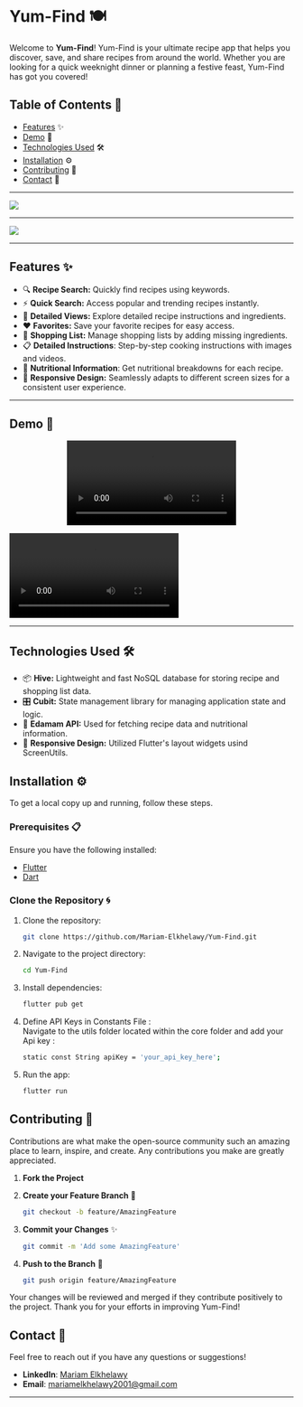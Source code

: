 # Yum-Find 🍽️

Welcome to **Yum-Find**! Yum-Find is your ultimate recipe app that helps you discover, save, and share recipes from around the world. Whether you are looking for a quick weeknight dinner or planning a festive feast, Yum-Find has got you covered!

## Table of Contents 📜
- [Features](#features) ✨
- [Demo](#demo) 🎥
- [Technologies Used](#technologies-used) 🛠️
- [Installation](#installation) ⚙️
- [Contributing](#contributing) 🤝
- [Contact](#contact) 📧
--- 

<img src = "https://github.com/Mariam-Elkhelawy/Yum-Find/assets/112530709/6b3eb35d-8bdc-4213-a35f-94c0ffc7deed" >

--- 

<img src = "https://github.com/Mariam-Elkhelawy/Yum-Find/blob/master/assets/screens/2.png" >

--- 


<a id="features"></a>
## Features ✨

- 🔍 **Recipe Search:** Quickly find recipes using keywords. 
- ⚡️ **Quick Search:** Access popular and trending recipes instantly.
- 📑 **Detailed Views:** Explore detailed recipe instructions and ingredients.
- ❤️ **Favorites:** Save your favorite recipes for easy access.
- 🛒 **Shopping List:** Manage shopping lists by adding missing ingredients.
- 📋 **Detailed Instructions**: Step-by-step cooking instructions with images and videos.
- 🍎 **Nutritional Information**: Get nutritional breakdowns for each recipe.
- 📱 **Responsive Design:** Seamlessly adapts to different screen sizes for a consistent user experience.
--- 

<a id="demo"></a>

## Demo 🎥

<div align="center">
  <video src="https://github.com/Mariam-Elkhelawy/Yum-Find/assets/112530709/72b71b45-2185-4118-b9f4-c2d5f02d14af
" controls>
</div>

<video src='https://github.com/Mariam-Elkhelawy/Yum-Find/assets/112530709/72b71b45-2185-4118-b9f4-c2d5f02d14af
'>
</video>

--- 

<a id="technologies-used"></a>
## Technologies Used 🛠️

- 📦 **Hive:** Lightweight and fast NoSQL database for storing recipe and shopping list data.
- 🎛️ **Cubit:** State management library for managing application state and logic.
- 🍲 **Edamam API:** Used for fetching recipe data and nutritional information.
- 📱 **Responsive Design:** Utilized Flutter's layout widgets usind ScreenUtils.

<a id="installation"></a>
## Installation ⚙️

To get a local copy up and running, follow these steps.
### Prerequisites 📋
Ensure you have the following installed:
- [Flutter](https://flutter.dev/docs/get-started/install)
- [Dart](https://dart.dev/get-dart)
  
### Clone the Repository 🌀

1. Clone the repository:
 
   ```bash
   git clone https://github.com/Mariam-Elkhelawy/Yum-Find.git
2. Navigate to the project directory:
 
   ```bash
   cd Yum-Find
3. Install dependencies:
 
   ```bash
   flutter pub get

4. Define API Keys in Constants File : </br>   Navigate to the utils folder located within the core folder and add your Api key :

   ```bash
   static const String apiKey = 'your_api_key_here';
   
5. Run the app:  

   ```bash
   flutter run

<a id="contributing"></a>
## Contributing 🤝

Contributions are what make the open-source community such an amazing place to learn, inspire, and create. Any contributions you make are greatly appreciated.

1. **Fork the Project** 
2. **Create your Feature Branch** 🌟

    ```bash
    git checkout -b feature/AmazingFeature
    ```
3. **Commit your Changes** ✨
 
    ```bash
    git commit -m 'Add some AmazingFeature'
    ```
4. **Push to the Branch** 🚀

    ```bash
    git push origin feature/AmazingFeature
    ```

Your changes will be reviewed and merged if they contribute positively to the project. Thank you for your efforts in improving Yum-Find!

<a id="contact"></a>
## Contact 📧

Feel free to reach out if you have any questions or suggestions!

- **LinkedIn**: [Mariam Elkhelawy](https://www.linkedin.com/in/mariam-elkhelawy-ab5183253/)
- **Email**: [mariamelkhelawy2001@gmail.com](mailto:mariamelkhelawy2001@gmail.com)


--- 
